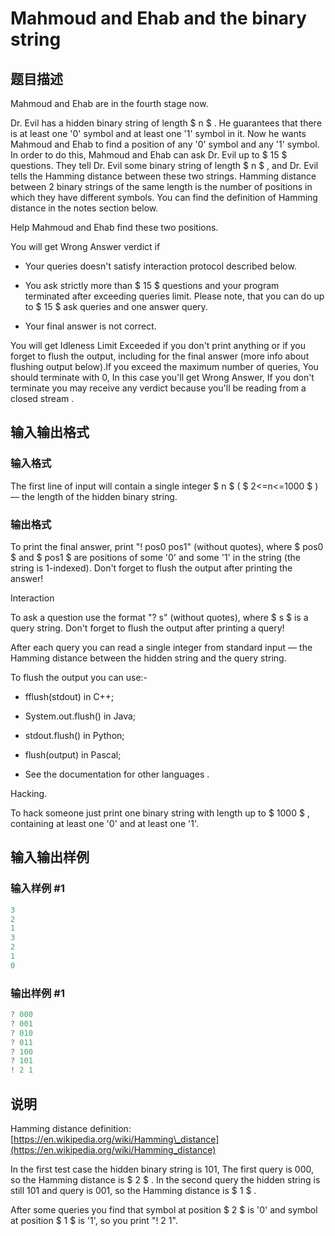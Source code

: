 # Mahmoud and Ehab and the binary string

## 题目描述

Mahmoud and Ehab are in the fourth stage now.

Dr. Evil has a hidden binary string of length $ n $ . He guarantees that there is at least one '0' symbol and at least one '1' symbol in it. Now he wants Mahmoud and Ehab to find a position of any '0' symbol and any '1' symbol. In order to do this, Mahmoud and Ehab can ask Dr. Evil up to $ 15 $ questions. They tell Dr. Evil some binary string of length $ n $ , and Dr. Evil tells the Hamming distance between these two strings. Hamming distance between 2 binary strings of the same length is the number of positions in which they have different symbols. You can find the definition of Hamming distance in the notes section below.

Help Mahmoud and Ehab find these two positions.

You will get Wrong Answer verdict if

- Your queries doesn't satisfy interaction protocol described below.

- You ask strictly more than $ 15 $ questions and your program terminated after exceeding queries limit. Please note, that you can do up to $ 15 $ ask queries and one answer query.

- Your final answer is not correct.

You will get Idleness Limit Exceeded if you don't print anything or if you forget to flush the output, including for the final answer (more info about flushing output below).If you exceed the maximum number of queries, You should terminate with 0, In this case you'll get Wrong Answer, If you don't terminate you may receive any verdict because you'll be reading from a closed stream .

## 输入输出格式

### 输入格式

The first line of input will contain a single integer $ n $ ( $ 2<=n<=1000 $ ) — the length of the hidden binary string.

### 输出格式

To print the final answer, print "! pos0 pos1" (without quotes), where $ pos0 $ and $ pos1 $ are positions of some '0' and some '1' in the string (the string is 1-indexed). Don't forget to flush the output after printing the answer!

Interaction

To ask a question use the format "? s" (without quotes), where $ s $ is a query string. Don't forget to flush the output after printing a query!

After each query you can read a single integer from standard input — the Hamming distance between the hidden string and the query string.

To flush the output you can use:-

- fflush(stdout) in C++;

- System.out.flush() in Java;

- stdout.flush() in Python;

- flush(output) in Pascal;

- See the documentation for other languages .

Hacking.

To hack someone just print one binary string with length up to $ 1000 $ , containing at least one '0' and at least one '1'.

## 输入输出样例

### 输入样例 #1

```cpp
3
2
1
3
2
1
0
```


### 输出样例 #1

```cpp
? 000
? 001
? 010
? 011
? 100
? 101
! 2 1
```


## 说明

Hamming distance definition: [https://en.wikipedia.org/wiki/Hamming\_distance](https://en.wikipedia.org/wiki/Hamming_distance)

In the first test case the hidden binary string is 101, The first query is 000, so the Hamming distance is $ 2 $ . In the second query the hidden string is still 101 and query is 001, so the Hamming distance is $ 1 $ .

After some queries you find that symbol at position $ 2 $ is '0' and symbol at position $ 1 $ is '1', so you print "! 2 1".

